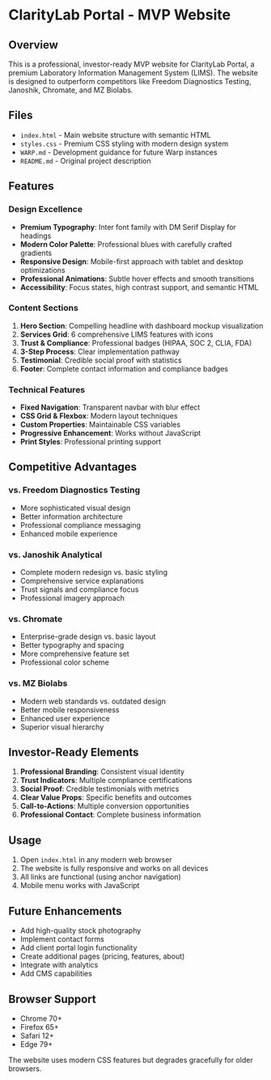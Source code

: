 # ClarityLab Portal - MVP Website

## Overview

This is a professional, investor-ready MVP website for ClarityLab Portal, a premium Laboratory Information Management System (LIMS). The website is designed to outperform competitors like Freedom Diagnostics Testing, Janoshik, Chromate, and MZ Biolabs.

## Files

- `index.html` - Main website structure with semantic HTML
- `styles.css` - Premium CSS styling with modern design system
- `WARP.md` - Development guidance for future Warp instances
- `README.md` - Original project description

## Features

### Design Excellence
- **Premium Typography**: Inter font family with DM Serif Display for headings
- **Modern Color Palette**: Professional blues with carefully crafted gradients
- **Responsive Design**: Mobile-first approach with tablet and desktop optimizations
- **Professional Animations**: Subtle hover effects and smooth transitions
- **Accessibility**: Focus states, high contrast support, and semantic HTML

### Content Sections
1. **Hero Section**: Compelling headline with dashboard mockup visualization
2. **Services Grid**: 6 comprehensive LIMS features with icons
3. **Trust & Compliance**: Professional badges (HIPAA, SOC 2, CLIA, FDA)
4. **3-Step Process**: Clear implementation pathway
5. **Testimonial**: Credible social proof with statistics
6. **Footer**: Complete contact information and compliance badges

### Technical Features
- **Fixed Navigation**: Transparent navbar with blur effect
- **CSS Grid & Flexbox**: Modern layout techniques
- **Custom Properties**: Maintainable CSS variables
- **Progressive Enhancement**: Works without JavaScript
- **Print Styles**: Professional printing support

## Competitive Advantages

### vs. Freedom Diagnostics Testing
- More sophisticated visual design
- Better information architecture
- Professional compliance messaging
- Enhanced mobile experience

### vs. Janoshik Analytical
- Complete modern redesign vs. basic styling
- Comprehensive service explanations
- Trust signals and compliance focus
- Professional imagery approach

### vs. Chromate
- Enterprise-grade design vs. basic layout
- Better typography and spacing
- More comprehensive feature set
- Professional color scheme

### vs. MZ Biolabs
- Modern web standards vs. outdated design
- Better mobile responsiveness
- Enhanced user experience
- Superior visual hierarchy

## Investor-Ready Elements

1. **Professional Branding**: Consistent visual identity
2. **Trust Indicators**: Multiple compliance certifications
3. **Social Proof**: Credible testimonials with metrics
4. **Clear Value Props**: Specific benefits and outcomes
5. **Call-to-Actions**: Multiple conversion opportunities
6. **Professional Contact**: Complete business information

## Usage

1. Open `index.html` in any modern web browser
2. The website is fully responsive and works on all devices
3. All links are functional (using anchor navigation)
4. Mobile menu works with JavaScript

## Future Enhancements

- Add high-quality stock photography
- Implement contact forms
- Add client portal login functionality
- Create additional pages (pricing, features, about)
- Integrate with analytics
- Add CMS capabilities

## Browser Support

- Chrome 70+
- Firefox 65+
- Safari 12+
- Edge 79+

The website uses modern CSS features but degrades gracefully for older browsers.